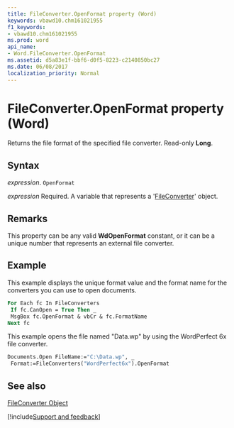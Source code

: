 ```yaml
---
title: FileConverter.OpenFormat property (Word)
keywords: vbawd10.chm161021955
f1_keywords:
- vbawd10.chm161021955
ms.prod: word
api_name:
- Word.FileConverter.OpenFormat
ms.assetid: d5a83e1f-bbf6-d0f5-8223-c2140850bc27
ms.date: 06/08/2017
localization_priority: Normal
---
```



# FileConverter.OpenFormat property (Word)

Returns the file format of the specified file converter. Read-only  **Long**.


## Syntax

_expression_. `OpenFormat`

_expression_ Required. A variable that represents a '[FileConverter](Word.FileConverter.md)' object.


## Remarks

This property can be any valid  **WdOpenFormat** constant, or it can be a unique number that represents an external file converter.


## Example

This example displays the unique format value and the format name for the converters you can use to open documents.


```vb
For Each fc In FileConverters 
 If fc.CanOpen = True Then _ 
 MsgBox fc.OpenFormat & vbCr & fc.FormatName 
Next fc
```

This example opens the file named "Data.wp" by using the WordPerfect 6x file converter.




```vb
Documents.Open FileName:="C:\Data.wp", _ 
 Format:=FileConverters("WordPerfect6x").OpenFormat
```


## See also


[FileConverter Object](Word.FileConverter.md)

[!include[Support and feedback](~/includes/feedback-boilerplate.md)]